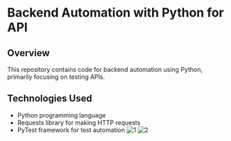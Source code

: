 # Backend Automation with Python for API

## Overview
This repository contains code for backend automation using Python, primarily focusing on testing APIs.

## Technologies Used
- Python programming language
- Requests library for making HTTP requests
- PyTest framework for test automation
![1](https://github.com/roinergaon/BackEnd_Automation/assets/50953734/67db569b-886e-4f7a-861d-311a2184674b)
![2](https://github.com/roinergaon/BackEnd_Automation/assets/50953734/14550d7f-22c9-4feb-af50-305d5754a425)
